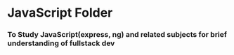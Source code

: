 JavaScript Folder
===============
### To Study JavaScript(express, ng) and related subjects for brief understanding of fullstack dev